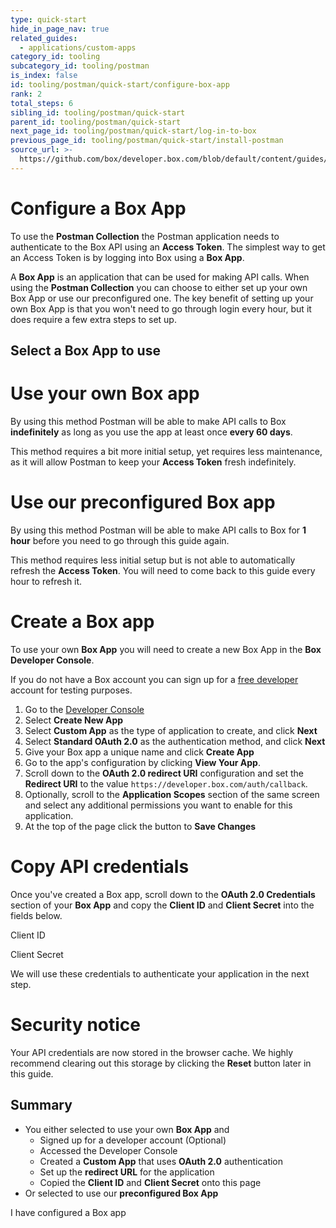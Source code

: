 ```yaml
---
type: quick-start
hide_in_page_nav: true
related_guides:
  - applications/custom-apps
category_id: tooling
subcategory_id: tooling/postman
is_index: false
id: tooling/postman/quick-start/configure-box-app
rank: 2
total_steps: 6
sibling_id: tooling/postman/quick-start
parent_id: tooling/postman/quick-start
next_page_id: tooling/postman/quick-start/log-in-to-box
previous_page_id: tooling/postman/quick-start/install-postman
source_url: >-
  https://github.com/box/developer.box.com/blob/default/content/guides/tooling/postman/quick-start/2-configure-box-app.md
---
```


<!-- alex disable postman-postwoman -->

# Configure a Box App

To use the **Postman Collection** the Postman application needs to authenticate
to the Box API using an **Access Token**. The simplest way to get an Access
Token is by logging into Box using a **Box App**.

A **Box App** is an application that can be used for making API calls. When
using the **Postman Collection** you can choose to either set up your own Box
App or use our preconfigured one. The key benefit of setting up your own Box App
is that you won't need to go through login every hour, but it does require a few
extra steps to set up.

## Select a Box App to use

<Grid columns='2'>

<Choose option='postman.app_type' value='use_own' color='blue'>

# Use your own Box app

By using this method Postman will be
able to make API calls to Box **indefinitely**
as long as you use the app at least once
**every 60 days**.

This method requires a bit more initial setup, yet
requires less maintenance, as it will allow Postman
to keep your **Access Token** fresh indefinitely.

</Choose>

<Choose option='postman.app_type' value='use_box' color='red'>

# Use our preconfigured Box app

By using this method Postman will be
able to make API calls to Box for **1 hour**
before you need to go through this guide again.

This method requires less initial setup but is not able
to automatically refresh the **Access Token**. You will
need to come back to this guide every hour to refresh it.

</Choose>

</Grid>

<Choice option='postman.app_type' value='use_own' color='blue'>

# Create a Box app

To use your own **Box App** you will need to create a
new Box App in the **Box Developer Console**.

If you do not have a Box account you can sign up for a [free
developer][signup] account for testing purposes.

  1. Go to the [Developer Console][devconsole]
  1. Select **Create New App**
  1. Select **Custom App** as the type of application to create, and click **Next**
  1. Select **Standard OAuth 2.0** as the authentication method, and click
     **Next**
  1. Give your Box app a unique name and click **Create App**
  1. Go to the app's configuration by clicking **View Your App**.
  1. Scroll down to the **OAuth 2.0 redirect URI** configuration and set the
     **Redirect URI** to the value `https://developer.box.com/auth/callback`.
  1. Optionally, scroll to the **Application Scopes** section of the same screen
     and select any additional permissions you want to enable for this application.
  1. At the top of the page click the button to **Save Changes**

</Choice>

<Choice option='postman.app_type' value='use_own' color='blue'>

# Copy API credentials

Once you've created a Box app, scroll down to the **OAuth 2.0 Credentials**
section of your **Box App** and copy the **Client ID** and **Client Secret** into
the fields below.

<Store
id='postman_credentials.client_id'
placeholder='zECq2EkYBjZ...'
pattern='\w{32}'>
Client ID

</Store>

<Store
id='postman_credentials.client_secret'
placeholder='913td9hr6jo...'
pattern='\w{32}'>
Client Secret

</Store>

We will use these credentials to authenticate your application in the next step.

</Choice>

<Choice option='postman.app_type' value='use_own' color='none'>

<Message danger>

# Security notice

Your API credentials are now stored in the browser cache. We highly
recommend clearing out this storage by clicking the **Reset** button later in
this guide.

</Message>

</Choice>

<Choice option='postman.app_type' value='use_box,use_own' color='none'>

## Summary

* You either selected to use your own **Box App** and
  * Signed up for a developer account (Optional)
  * Accessed the Developer Console
  * Created a **Custom App** that uses **OAuth 2.0** authentication
  * Set up the **redirect URL** for the application
  * Copied the **Client ID** and **Client Secret** onto this page
* Or selected to use our **preconfigured Box App**

</Choice>

<Observe option='postman.app_type' value='use_box,use_own'>
<Next>

I have configured a Box app

</Next>

</Observe>

[devconsole]: https://account.box.com/developers/services
[signup]: https://account.box.com/signup/n/developer
